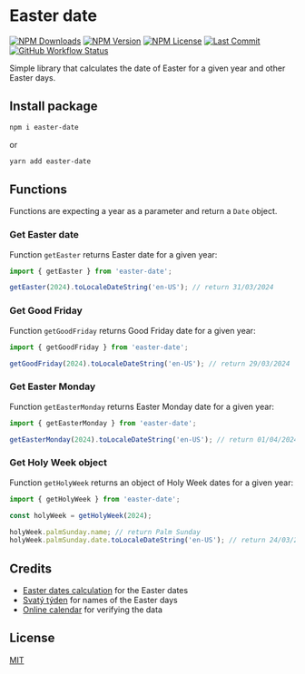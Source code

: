 # Easter date

[![NPM Downloads](https://img.shields.io/npm/dm/easter-date?style=for-the-badge)](https://www.npmjs.com/package/easter-date)
[![NPM Version](https://img.shields.io/npm/v/easter-date?style=for-the-badge)](https://www.npmjs.com/package/easter-date)
[![NPM License](https://img.shields.io/npm/l/easter-date?style=for-the-badge)](https://github.com/OzzyCzech/easter-date/blob/main/LICENSE)
[![Last Commit](https://img.shields.io/github/last-commit/OzzyCzech/easter-date?style=for-the-badge)](https://github.com/OzzyCzech/easter-date/commits/main)
[![GitHub Workflow Status](https://img.shields.io/github/actions/workflow/status/OzzyCzech/easter-date/main.yml?style=for-the-badge)](https://github.com/OzzyCzech/easter-date/actions)

Simple library that calculates the date of Easter for a given year and other Easter days.

## Install package

```bash
npm i easter-date
```

or

```bash
yarn add easter-date
```

## Functions

Functions are expecting a year as a parameter and return a `Date` object.

### Get Easter date

Function `getEaster` returns Easter date for a given year:

```javascript
import { getEaster } from 'easter-date';

getEaster(2024).toLocaleDateString('en-US'); // return 31/03/2024
```

### Get Good Friday

Function `getGoodFriday` returns Good Friday date for a given year:

```javascript
import { getGoodFriday } from 'easter-date';

getGoodFriday(2024).toLocaleDateString('en-US'); // return 29/03/2024
```

### Get Easter Monday

Function `getEasterMonday` returns Easter Monday date for a given year:

```javascript
import { getEasterMonday } from 'easter-date';

getEasterMonday(2024).toLocaleDateString('en-US'); // return 01/04/2024
```

### Get Holy Week object

Function `getHolyWeek` returns an object of Holy Week dates for a given year:

```javascript
import { getHolyWeek } from 'easter-date';

const holyWeek = getHolyWeek(2024);

holyWeek.palmSunday.name; // return Palm Sunday
holyWeek.palmSunday.date.toLocaleDateString('en-US'); // return 24/03/2024
```

## Credits

- [Easter dates calculation](https://github.com/paulzag/ZagZ-iCalendars) for the Easter dates
- [Svatý týden](https://cs.wikipedia.org/wiki/Svat%C3%BD_t%C3%BDden) for names of the Easter days
- [Online calendar](https://calendar.center/) for verifying the data

## License

[MIT](./LICENSE)
